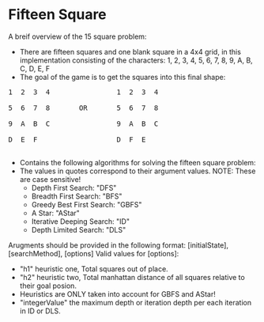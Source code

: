 
# Fifteen Square
A breif overview of the 15 square problem: 
- There are fifteen squares and one blank square in a 4x4 grid, in this implementation consisting of the characters:
1, 2, 3, 4, 5, 6, 7, 8, 9, A, B, C, D, E, F
- The goal of the game is to get the squares into this final shape: 
<pre>
1  2  3  4                1  2  3  4 <br />
5  6  7  8       OR       5  6  7  8 <br />
9  A  B  C                9  A  B  C <br />
D  E  F                   D  F  E  <br />
</pre>

- Contains the following algorithms for solving the fifteen square problem: 
- The values in quotes correspond to their argument values. NOTE: These are case sensitive!
  - Depth First Search: "DFS"
  - Breadth First Search: "BFS"
  - Greedy Best First Search: "GBFS"
  - A Star: "AStar"
  - Iterative Deeping Search: "ID" 
  - Depth Limited Search: "DLS"

Arugments should be provided in the following format: 
[initialState], [searchMethod], [options]
Valid values for [options]:
- "h1" heuristic one, Total squares out of place.
- "h2" heuristic two, Total manhattan distance of all squares relative to their goal posion.
- Heuristics are ONLY taken into account for GBFS and AStar!
- "integerValue" the maximum depth or iteration depth per each iteration in ID or DLS.

